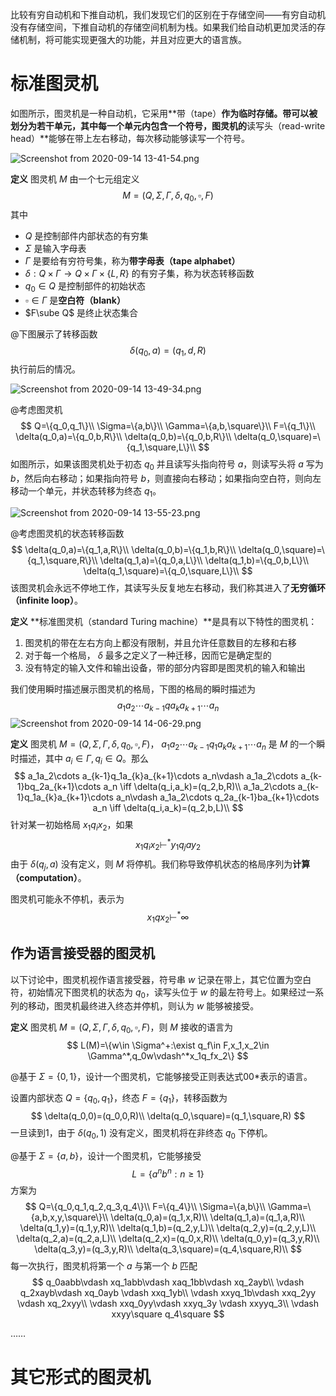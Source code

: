 比较有穷自动机和下推自动机，我们发现它们的区别在于存储空间——有穷自动机没有存储空间，下推自动机的存储空间机制为栈。如果我们给自动机更加灵活的存储机制，将可能实现更强大的功能，并且对应更大的语言族。

# 标准图灵机

如图所示，图灵机是一种自动机，它采用**带（tape）**作为临时存储。带可以被划分为若干单元，其中每一个单元内包含一个符号，图灵机的**读写头（read-write head）**能够在带上左右移动，每次移动能够读写一个符号。

![Screenshot from 2020-09-14 13-41-54.png](https://i.loli.net/2020/09/14/HD5Z4kW8dNgj3a9.png)

**定义** 图灵机 $M$ 由一个七元组定义
$$
M=(Q,\Sigma,\Gamma,\delta,q_0,\square,F)
$$
其中

+ $Q$ 是控制部件内部状态的有穷集
+ $\Sigma$ 是输入字母表
+ $\Gamma$ 是要给有穷符号集，称为**带字母表（tape alphabet）**
+ $\delta:Q\times \Gamma \to Q\times \Gamma \times \{L,R\}$ 的有穷子集，称为状态转移函数
+ $q_0\in Q$ 是控制部件的初始状态
+ $\square\in \Gamma$ 是**空白符（blank）**
+ $F\sube Q$ 是终止状态集合

@下图展示了转移函数
$$
\delta(q_0,a)=(q_1,d,R)
$$
执行前后的情况。

![Screenshot from 2020-09-14 13-49-34.png](https://i.loli.net/2020/09/14/lvp2HG5mkziuFEV.png)

@考虑图灵机
$$
Q=\{q_0,q_1\}\\
\Sigma=\{a,b\}\\
\Gamma=\{a,b,\square\}\\
F=\{q_1\}\\
\delta(q_0,a)=\{q_0,b,R\}\\
\delta(q_0,b)=\{q_0,b,R\}\\
\delta(q_0,\square)=\{q_1,\square,L\}\\
$$
如图所示，如果该图灵机处于初态 $q_0$ 并且读写头指向符号 $a$，则读写头将 $a$ 写为 $b$，然后向右移动；如果指向符号 $b$，则直接向右移动；如果指向空白符，则向左移动一个单元，并状态转移为终态 $q_1$。

![Screenshot from 2020-09-14 13-55-23.png](https://i.loli.net/2020/09/14/UNDJT7sKCqVQwYn.png)

@考虑图灵机的状态转移函数
$$
\delta(q_0,a)=\{q_1,a,R\}\\
\delta(q_0,b)=\{q_1,b,R\}\\
\delta(q_0,\square)=\{q_1,\square,R\}\\
\delta(q_1,a)=\{q_0,a,L\}\\
\delta(q_1,b)=\{q_0,b,L\}\\
\delta(q_1,\square)=\{q_0,\square,L\}\\
$$
该图灵机会永远不停地工作，其读写头反复地左右移动，我们称其进入了**无穷循环（infinite loop）**。

**定义** **标准图灵机（standard Turing machine）**是具有以下特性的图灵机：

1. 图灵机的带在左右方向上都没有限制，并且允许任意数目的左移和右移
2. 对于每一个格局， $\delta$ 最多之定义了一种迁移，因而它是确定型的
3. 没有特定的输入文件和输出设备，带的部分内容即是图灵机的输入和输出

我们使用瞬时描述展示图灵机的格局，下图的格局的瞬时描述为
$$
a_1a_2\cdots a_{k-1}qa_{k}a_{k+1}\cdots a_n
$$
![Screenshot from 2020-09-14 14-06-29.png](https://i.loli.net/2020/09/14/bkmLno6FItsfTZS.png)

**定义** 图灵机 $M=(Q,\Sigma,\Gamma,\delta,q_0,\square,F)$， $a_1a_2\cdots a_{k-1}q_1a_{k}a_{k+1}\cdots a_n$ 是 $M$ 的一个瞬时描述，其中 $a_i\in \Gamma,q_i\in Q$。那么
$$
a_1a_2\cdots a_{k-1}q_1a_{k}a_{k+1}\cdots a_n\vdash a_1a_2\cdots a_{k-1}bq_2a_{k+1}\cdots a_n \iff \delta(q_i,a_k)=(q_2,b,R)\\
a_1a_2\cdots a_{k-1}q_1a_{k}a_{k+1}\cdots a_n\vdash a_1a_2\cdots q_2a_{k-1}ba_{k+1}\cdots a_n \iff \delta(q_i,a_k)=(q_2,b,L)\\
$$
针对某一初始格局 $x_1q_ix_2$，如果
$$
x_1q_ix_2\vdash^* y_1q_jay_2
$$
由于 $\delta(q_j,a)$ 没有定义，则 $M$ 将停机。我们称导致停机状态的格局序列为**计算（computation）**。

图灵机可能永不停机，表示为
$$
x_1qx_2\vdash^*\infty
$$

## 作为语言接受器的图灵机

以下讨论中，图灵机视作语言接受器，符号串 $w$ 记录在带上，其它位置为空白符，初始情况下图灵机的状态为 $q_0$，读写头位于 $w$ 的最左符号上。如果经过一系列的移动，图灵机最终进入终态并停机，则认为 $w$ 能够被接受。

**定义** 图灵机 $M=(Q,\Sigma,\Gamma,\delta,q_0,\square,F)$，则 $M$ 接收的语言为
$$
L(M)=\{w\in \Sigma^+:\exist q_f\in F,x_1,x_2\in \Gamma^*,q_0w\vdash^*x_1q_fx_2\}
$$

@基于 $\Sigma = \{0,1\}$，设计一个图灵机，它能够接受正则表达式00*表示的语言。

设置内部状态 $Q=\{q_0,q_1\}$，终态 $F=\{q_1\}$，转移函数为
$$
\delta(q_0,0)=(q_0,0,R)\\
\delta(q_0,\square)=(q_1,\square,R)
$$
一旦读到1，由于 $\delta(q_0,1)$ 没有定义，图灵机将在非终态 $q_0$ 下停机。

@基于 $\Sigma=\{a,b\}$，设计一个图灵机，它能够接受
$$
L=\{a^nb^n:n\ge 1\}
$$
方案为
$$
Q=\{q_0,q_1,q_2,q_3,q_4\}\\
F=\{q_4\}\\
\Sigma=\{a,b\}\\
\Gamma=\{a,b,x,y,\square\}\\
\delta(q_0,a)=(q_1,x,R)\\
\delta(q_1,a)=(q_1,a,R)\\
\delta(q_1,y)=(q_1,y,R)\\
\delta(q_1,b)=(q_2,y,L)\\
\delta(q_2,y)=(q_2,y,L)\\
\delta(q_2,a)=(q_2,a,L)\\
\delta(q_2,x)=(q_0,x,R)\\
\delta(q_0,y)=(q_3,y,R)\\
\delta(q_3,y)=(q_3,y,R)\\
\delta(q_3,\square)=(q_4,\square,R)\\
$$
每一次执行，图灵机将第一个 $a$ 与第一个 $b$ 匹配
$$
q_0aabb\vdash xq_1abb\vdash xaq_1bb\vdash xq_2ayb\\
\vdash q_2xayb\vdash xq_0ayb \vdash xxq_1yb\\
\vdash xxyq_1b\vdash xxq_2yy \vdash xq_2xyy\\
\vdash xxq_0yy\vdash xxyq_3y \vdash xxyyq_3\\
\vdash xxyy\square q_4\square
$$

……

# 其它形式的图灵机